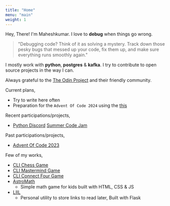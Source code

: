 ```yaml
---
title: "Home"
menu: "main"
weight: 1
---
```


Hey, There! I'm Maheshkumar. I love to **debug** when things go wrong. 

> "Debugging code? Think of it as solving a mystery. Track down those pesky bugs that messed up your code, fix them up, and make sure everything runs smoothly again."

I mostly work with **python**, **postgres** & **kafka**. I try to contribute to open source projects in the way I can.

Always grateful to the [The Odin Project](https://theodinproject.com) and their friendly community.

Current plans,
- Try to write here often
- Preparation for the `Advent Of Code 2024` using the [this](https://cses.fi/book/book.pdf)

Recent participations/projects,
- [Python Discord](https://www.pythondiscord.com/) [Summer Code Jam](https://github.com/krishnabhat3383/code-jam-24-luminous-lightyears)


Past participations/projects,
- [Advent Of Code 2023](https://github.com/Maheshkumar-novice/Advent-Of-Code-2023)


Few of my works,
- [CLI Chess Game](https://github.com/Maheshkumar-novice/Chess)
- [CLI Mastermind Game](https://github.com/Maheshkumar-novice/Mastermind)
- [CLI Connect Four Game](https://github.com/Maheshkumar-novice/Connect-Four)
- [AstroMath](https://github.com/Maheshkumar-novice/AstroMath)
  * Simple math game for kids built with HTML, CSS & JS
- [LIIL](https://github.com/Maheshkumar-novice/LIIL)
  * Personal utility to store links to read later, Built with Flask
